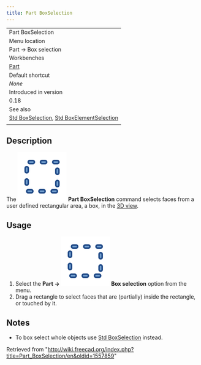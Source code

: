 ```yaml
---
title: Part BoxSelection
---
```


|                                                                                                                                         |
| --------------------------------------------------------------------------------------------------------------------------------------- |
| Part BoxSelection                                                                                                                       |
| Menu location                                                                                                                           |
| Part → Box selection                                                                                                                    |
| Workbenches                                                                                                                             |
| [Part](/Part_Workbench "Part Workbench")                                                                                                |
| Default shortcut                                                                                                                        |
| _None_                                                                                                                                  |
| Introduced in version                                                                                                                   |
| 0.18                                                                                                                                    |
| See also                                                                                                                                |
| [Std BoxSelection](/Std_BoxSelection "Std BoxSelection"), [Std BoxElementSelection](/Std_BoxElementSelection "Std BoxElementSelection") |
|                                                                                                                                         |

## Description

The ![](/src/assets/images/Part_BoxSelection.svg) **Part BoxSelection** command selects faces from a user defined rectangular area, a box, in the [3D view](/3D_view "3D view").

## Usage

1. Select the **Part → ![](/src/assets/images/Part_BoxSelection.svg) Box selection** option from the menu.
2. Drag a rectangle to select faces that are (partially) inside the rectangle, or touched by it.

## Notes

- To box select whole objects use [Std BoxSelection](/Std_BoxSelection "Std BoxSelection") instead.

Retrieved from "<http://wiki.freecad.org/index.php?title=Part_BoxSelection/en&oldid=1557859>"
